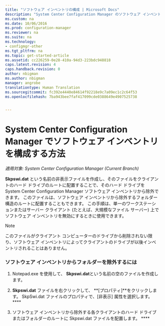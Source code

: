 ```yaml
---
title: "ソフトウェア インベントリの構成 | Microsoft Docs"
description: "System Center Configuration Manager のソフトウェア インベントリとインベントリ除外フォルダーを設定します。"
ms.custom: na
ms.date: 10/06/2016
ms.prod: configuration-manager
ms.reviewer: na
ms.suite: na
ms.technology:
- configmgr-other
ms.tgt_pltfrm: na
ms.topic: get-started-article
ms.assetid: cc226259-0e28-410a-94d3-223bdc948818
caps.latest.revision: 4
caps.handback.revision: 0
author: nbigman
ms.author: nbigman
manager: angrobe
translationtype: Human Translation
ms.sourcegitcommit: fc392e4440e84614f92218e9c7a09ec1c2c64f53
ms.openlocfilehash: 7ba943bee7faf417099cde0388649e4907525738


---
```

# <a name="how-to-configure-software-inventory-in-system-center-configuration-manager"></a>System Center Configuration Manager でソフトウェア インベントリを構成する方法

*適用対象: System Center Configuration Manager (Current Branch)*

**Skpswi.dat** という名前の非表示ファイルを作成し、そのファイルをクライアントのハード ドライブのルートに配置することで、そのハード ドライブを System Center Configuration Manager ソフトウェア インベントリから除外できます。 このファイルは、ソフトウェア インベントリから除外するフォルダー構造のルートに配置することもできます。 この手順は、単一のワークステーションまたはサーバー クライアント (たとえば、大規模なファイル サーバー) 上でソフトウェア インベントリを無効にするときに使用できます。  

> [!NOTE]  
>  このファイルがクライアント コンピューターのドライブから削除されない限り、ソフトウェア インベントリによってクライアントのドライブが以後インベントリされることはありません。  

### <a name="to-exclude-folders-from-software-inventory"></a>ソフトウェア インベントリからフォルダーを除外するには  

1.  Notepad.exe を使用して、 **Skpswi.dat**という名前の空のファイルを作成します。  

2.  **Skpswi.dat** ファイルを右クリックして、 **[プロパティ]**をクリックします。 SkpSwi.dat ファイルのプロパティで、[非表示] 属性を選択します。 ****  

3.  ソフトウェア インベントリから除外する各クライアントのハード ドライブまたはフォルダーのルートに Skpswi.dat ファイルを配置します。 ****  



<!--HONumber=Dec16_HO3-->


